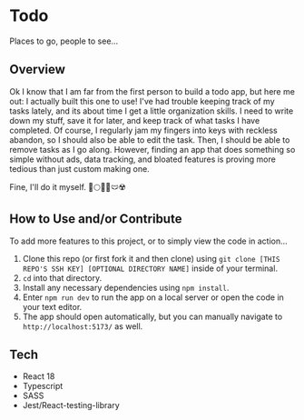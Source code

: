 # Todo
Places to go, people to see...

## Overview
Ok I know that I am far from the first person to build a todo app, but here me out: I actually built this one to use! I've had trouble keeping track of my tasks lately, and its about time I get a little organization skills. I need to write down my stuff, save it for later, and keep track of what tasks I have completed. Of course, I regularly jam my fingers into keys with reckless abandon, so I should also be able to edit the task. Then, I should be able to remove tasks as I go along. However, finding an app that does something so simple without ads, data tracking, and bloated features is proving more tedious than just custom making one. 

Fine, I'll do it myself. 🔹🌕🍅😈🩲☢️

## How to Use and/or Contribute

To add more features to this project, or to simply view the code in action...

1. Clone this repo (or first fork it and then clone) using `git clone [THIS REPO'S SSH KEY] [OPTIONAL DIRECTORY NAME]` inside of your terminal.  
2. `cd` into that directory.  
3. Install any necessary dependencies using `npm install`.
4. Enter `npm run dev` to run the app on a local server or open the code in your text editor.  
5. The app should open automatically, but you can manually navigate to `http://localhost:5173/` as well.

## Tech 
- React 18
- Typescript
- SASS
- Jest/React-testing-library
